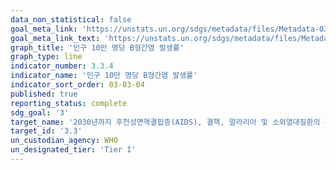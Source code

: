 ```yaml
---
data_non_statistical: false
goal_meta_link: 'https://unstats.un.org/sdgs/metadata/files/Metadata-03-03-04.pdf'
goal_meta_link_text: 'https://unstats.un.org/sdgs/metadata/files/Metadata-03-03-04.pdf'
graph_title: '인구 10만 명당 B형간염 발생률'
graph_type: line
indicator_number: 3.3.4
indicator_name: '인구 10만 명당 B형간염 발생률'
indicator_sort_order: 03-03-04
published: true
reporting_status: complete
sdg_goal: '3'
target_name: '2030년까지 후천성면역결핍증(AIDS), 결핵, 말라리아 및 소외열대질환의 확산을 종식시키고 간염, 수인성 질병 및 기타 전염성 질병 방지'
target_id: '3.3'
un_custodian_agency: WHO
un_designated_tier: 'Tier I'
---
```

